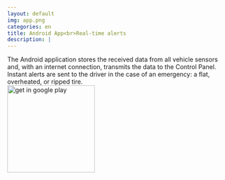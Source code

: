 ```yaml
---
layout: default
img: app.png
categories: en
title: Android App<br>Real-time alerts
description: |
---
```

  The Android application stores the received data from all vehicle sensors and, with an internet connection, transmits the data to the Control Panel. Instant alerts are sent to the driver in the case of an emergency: a flat, overheated, or ripped tire. <br>
	<a href="https://play.google.com/apps/testing/com.alientronics.fleetany" target="_blank" id="app-link">
		<img src="https://play.google.com/intl/en_us/badges/images/generic/en-play-badge.png" 
			title="get in google play" 
			id="img-app-link"
			width="200">
	</a>
